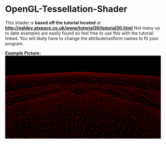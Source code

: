 # OpenGL-Tessellation-Shader
This shader is **based off the tutorial located** at **http://ogldev.atspace.co.uk/www/tutorial30/tutorial30.html**
Not many up to date examples are easily found so feel free to use this with the tutorial linked. You will 
likely have to change the attribute/uniform names to fit your program. 


**Example Picture:** 
![Alt text](/example_picture.png?raw=true?raw=true "")
